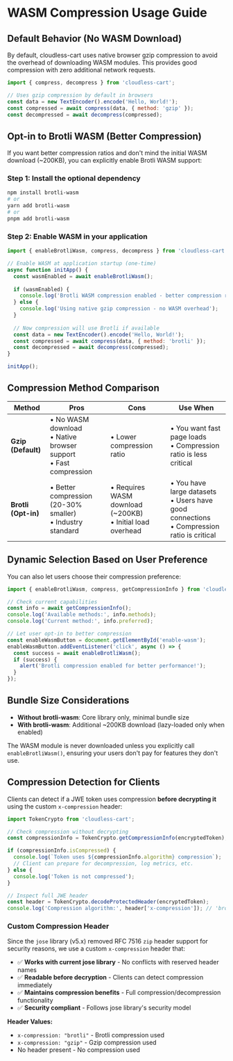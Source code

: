 # WASM Compression Usage Guide

## Default Behavior (No WASM Download)

By default, cloudless-cart uses native browser gzip compression to avoid the overhead of downloading WASM modules. This provides good compression with zero additional network requests.

```javascript
import { compress, decompress } from 'cloudless-cart';

// Uses gzip compression by default in browsers
const data = new TextEncoder().encode('Hello, World!');
const compressed = await compress(data, { method: 'gzip' });
const decompressed = await decompress(compressed);
```

## Opt-in to Brotli WASM (Better Compression)

If you want better compression ratios and don't mind the initial WASM download (~200KB), you can explicitly enable Brotli WASM support:

### Step 1: Install the optional dependency

```bash
npm install brotli-wasm
# or
yarn add brotli-wasm
# or
pnpm add brotli-wasm
```

### Step 2: Enable WASM in your application

```javascript
import { enableBrotliWasm, compress, decompress } from 'cloudless-cart';

// Enable WASM at application startup (one-time)
async function initApp() {
  const wasmEnabled = await enableBrotliWasm();
  
  if (wasmEnabled) {
    console.log('Brotli WASM compression enabled - better compression ratios');
  } else {
    console.log('Using native gzip compression - no WASM overhead');
  }
  
  // Now compression will use Brotli if available
  const data = new TextEncoder().encode('Hello, World!');
  const compressed = await compress(data, { method: 'brotli' });
  const decompressed = await decompress(compressed);
}

initApp();
```

## Compression Method Comparison

| Method | Pros | Cons | Use When |
|--------|------|------|----------|
| **Gzip (Default)** | • No WASM download<br>• Native browser support<br>• Fast compression | • Lower compression ratio | • You want fast page loads<br>• Compression ratio is less critical |
| **Brotli (Opt-in)** | • Better compression (20-30% smaller)<br>• Industry standard | • Requires WASM download (~200KB)<br>• Initial load overhead | • You have large datasets<br>• Users have good connections<br>• Compression ratio is critical |

## Dynamic Selection Based on User Preference

You can also let users choose their compression preference:

```javascript
import { enableBrotliWasm, compress, getCompressionInfo } from 'cloudless-cart';

// Check current capabilities
const info = await getCompressionInfo();
console.log('Available methods:', info.methods);
console.log('Current method:', info.preferred);

// Let user opt-in to better compression
const enableWasmButton = document.getElementById('enable-wasm');
enableWasmButton.addEventListener('click', async () => {
  const success = await enableBrotliWasm();
  if (success) {
    alert('Brotli compression enabled for better performance!');
  }
});
```

## Bundle Size Considerations

- **Without brotli-wasm**: Core library only, minimal bundle size
- **With brotli-wasm**: Additional ~200KB download (lazy-loaded only when enabled)

The WASM module is never downloaded unless you explicitly call `enableBrotliWasm()`, ensuring your users don't pay for features they don't use.

## Compression Detection for Clients

Clients can detect if a JWE token uses compression **before decrypting it** using the custom `x-compression` header:

```javascript
import TokenCrypto from 'cloudless-cart';

// Check compression without decrypting
const compressionInfo = TokenCrypto.getCompressionInfo(encryptedToken);

if (compressionInfo.isCompressed) {
  console.log(`Token uses ${compressionInfo.algorithm} compression`);
  // Client can prepare for decompression, log metrics, etc.
} else {
  console.log('Token is not compressed');
}

// Inspect full JWE header
const header = TokenCrypto.decodeProtectedHeader(encryptedToken);
console.log('Compression algorithm:', header['x-compression']); // 'brotli', 'gzip', or undefined
```

### Custom Compression Header

Since the `jose` library (v5.x) removed RFC 7516 `zip` header support for security reasons, we use a custom `x-compression` header that:

- ✅ **Works with current jose library** - No conflicts with reserved header names
- ✅ **Readable before decryption** - Clients can detect compression immediately  
- ✅ **Maintains compression benefits** - Full compression/decompression functionality
- ✅ **Security compliant** - Follows jose library's security model

**Header Values:**
- `x-compression: "brotli"` - Brotli compression used
- `x-compression: "gzip"` - Gzip compression used
- No header present - No compression used